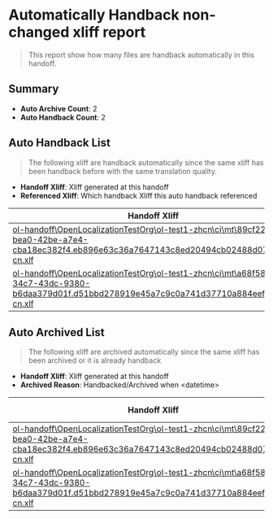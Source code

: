 # Automatically Handback non-changed xliff report
> This report show how many files are handback automatically in this handoff.

## Summary
* **Auto Archive Count**: 2
* **Auto Handback Count**: 2

## Auto Handback List
> The following xliff are handback automatically since the same xliff has been handback before with the same translation quality.

* **Handoff Xliff**: Xliff generated at this handoff
* **Referenced Xliff**: Which handback Xliff this auto handback referenced

| Handoff Xliff | Referenced Xliff | 
| --- | --- | 
| [ol-handoff\OpenLocalizationTestOrg\ol-test1-zhcn\ci\mt\89cf222c-bea0-42be-a7e4-cba18ec382f4.eb896e63c36a7647143c8ed20494cb02488d07ea.zh-cn.xlf](https://github.com/OpenLocalizationTestOrg/ol-test1-handoff/blob/15a9f50b252f977fdb703db18da1281702274830/ol-handoff/OpenLocalizationTestOrg/ol-test1-zhcn/ci/mt/89cf222c-bea0-42be-a7e4-cba18ec382f4.eb896e63c36a7647143c8ed20494cb02488d07ea.zh-cn.xlf) | [ol-handback\OpenLocalizationTestOrg\ol-test1-zhcn\ci\ht\89cf222c-bea0-42be-a7e4-cba18ec382f4.eb896e63c36a7647143c8ed20494cb02488d07ea.zh-cn.xlf](https://github.com/OpenLocalizationTestOrg/ol-test1-handback/blob/74b681eb304b4aa51b2aa9e38ce52fe0b071fc0d/ol-handback/OpenLocalizationTestOrg/ol-test1-zhcn/ci/ht/89cf222c-bea0-42be-a7e4-cba18ec382f4.eb896e63c36a7647143c8ed20494cb02488d07ea.zh-cn.xlf) | 
| [ol-handoff\OpenLocalizationTestOrg\ol-test1-zhcn\ci\mt\a68f5871-34c7-43dc-9380-b6daa379d01f.d51bbd278919e45a7c9c0a741d37710a884eefe3.zh-cn.xlf](https://github.com/OpenLocalizationTestOrg/ol-test1-handoff/blob/15a9f50b252f977fdb703db18da1281702274830/ol-handoff/OpenLocalizationTestOrg/ol-test1-zhcn/ci/mt/a68f5871-34c7-43dc-9380-b6daa379d01f.d51bbd278919e45a7c9c0a741d37710a884eefe3.zh-cn.xlf) | [ol-handback\OpenLocalizationTestOrg\ol-test1-zhcn\ci\ht\a68f5871-34c7-43dc-9380-b6daa379d01f.d51bbd278919e45a7c9c0a741d37710a884eefe3.zh-cn.xlf](https://github.com/OpenLocalizationTestOrg/ol-test1-handback/blob/74b681eb304b4aa51b2aa9e38ce52fe0b071fc0d/ol-handback/OpenLocalizationTestOrg/ol-test1-zhcn/ci/ht/a68f5871-34c7-43dc-9380-b6daa379d01f.d51bbd278919e45a7c9c0a741d37710a884eefe3.zh-cn.xlf) | 

## Auto Archived List
> The following xliff are archived automatically since the same xliff has been archived or it is already handback

* **Handoff Xliff**: Xliff generated at this handoff
* **Archived Reason**: Handbacked/Archived when &lt;datetime&gt;

| Handoff Xliff | Archived Reason | 
| --- | --- | 
| [ol-handoff\OpenLocalizationTestOrg\ol-test1-zhcn\ci\mt\89cf222c-bea0-42be-a7e4-cba18ec382f4.eb896e63c36a7647143c8ed20494cb02488d07ea.zh-cn.xlf](https://github.com/OpenLocalizationTestOrg/ol-test1-handoff/blob/15a9f50b252f977fdb703db18da1281702274830/ol-handoff/OpenLocalizationTestOrg/ol-test1-zhcn/ci/mt/89cf222c-bea0-42be-a7e4-cba18ec382f4.eb896e63c36a7647143c8ed20494cb02488d07ea.zh-cn.xlf) | Archived when 17/01/03 08:46 | 
| [ol-handoff\OpenLocalizationTestOrg\ol-test1-zhcn\ci\mt\a68f5871-34c7-43dc-9380-b6daa379d01f.d51bbd278919e45a7c9c0a741d37710a884eefe3.zh-cn.xlf](https://github.com/OpenLocalizationTestOrg/ol-test1-handoff/blob/15a9f50b252f977fdb703db18da1281702274830/ol-handoff/OpenLocalizationTestOrg/ol-test1-zhcn/ci/mt/a68f5871-34c7-43dc-9380-b6daa379d01f.d51bbd278919e45a7c9c0a741d37710a884eefe3.zh-cn.xlf) | Handbacked | 


